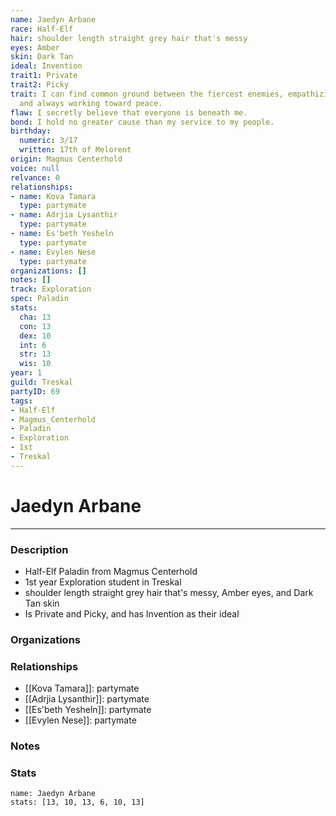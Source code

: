 ```yaml
---
name: Jaedyn Arbane
race: Half-Elf
hair: shoulder length straight grey hair that's messy
eyes: Amber
skin: Dark Tan
ideal: Invention
trait1: Private
trait2: Picky
trait: I can find common ground between the fiercest enemies, empathizing with them
  and always working toward peace.
flaw: I secretly believe that everyone is beneath me.
bond: I hold no greater cause than my service to my people.
birthday:
  numeric: 3/17
  written: 17th of Melorent
origin: Magmus Centerhold
voice: null
relvance: 0
relationships:
- name: Kova Tamara
  type: partymate
- name: Adrjia Lysanthir
  type: partymate
- name: Es'beth Yesheln
  type: partymate
- name: Evylen Nese
  type: partymate
organizations: []
notes: []
track: Exploration
spec: Paladin
stats:
  cha: 13
  con: 13
  dex: 10
  int: 6
  str: 13
  wis: 10
year: 1
guild: Treskal
partyID: 69
tags:
- Half-Elf
- Magmus_Centerhold
- Paladin
- Exploration
- 1st
- Treskal
---
```

# Jaedyn Arbane
---
### Description
- Half-Elf Paladin from Magmus Centerhold
- 1st year Exploration student in Treskal
- shoulder length straight grey hair that's messy, Amber eyes, and Dark Tan skin
- Is Private and Picky, and has Invention as their ideal

### Organizations

### Relationships
- [[Kova Tamara]]: partymate
- [[Adrjia Lysanthir]]: partymate
- [[Es'beth Yesheln]]: partymate
- [[Evylen Nese]]: partymate

### Notes

### Stats
```statblock
name: Jaedyn Arbane
stats: [13, 10, 13, 6, 10, 13]
```